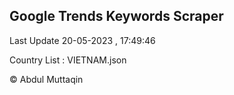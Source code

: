 

## Google Trends Keywords Scraper 
 
Last Update 20-05-2023 , 17:49:46

Country List :
VIETNAM.json



© Abdul Muttaqin 
